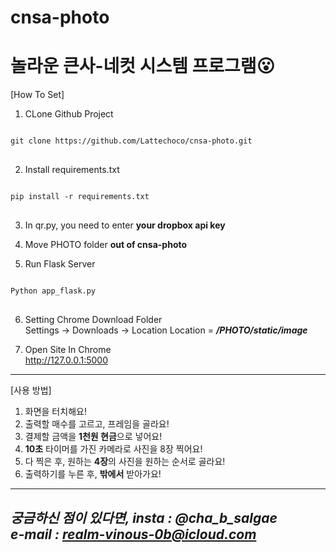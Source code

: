 # cnsa-photo
놀라운 큰사-네컷 시스템 프로그램😮
=========================
[How To Set]
1. CLone Github Project
<pre>
<code>
git clone https://github.com/Lattechoco/cnsa-photo.git
</code>
</pre>

2. Install requirements.txt
<pre>
<code>
pip install -r requirements.txt
</code>
</pre>

3. In qr.py, you need to enter **your dropbox api key**

4. Move PHOTO folder **out of cnsa-photo**

5. Run Flask Server
<pre>
<code>
Python app_flask.py
</code>
</pre>

6. Setting Chrome Download Folder<br/>
Settings -> Downloads -> Location
Location = ***/PHOTO/static/image***

7. Open Site In Chrome<br/>
http://127.0.0.1:5000
----------------------
[사용 방법]
1. 화면을 터치해요!
2. 출력할 매수를 고르고, 프레임을 골라요!
3. 결제할 금액을 **1천원 현금**으로 넣어요!
4. **10초** 타이머를 가진 카메라로 사진을 8장 찍어요!
5. 다 찍은 후, 원하는 **4장**의 사진을 원하는 순서로 골라요!
6. 출력하기를 누른 후, **밖에서** 받아가요!
---------------
***궁금하신 점이 있다면, insta : @cha_b_salgae<br/>e-mail : realm-vinous-0b@icloud.com***
---------------

